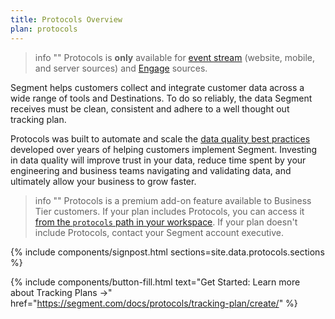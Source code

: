```yaml
---
title: Protocols Overview
plan: protocols
---
```


> info ""
> Protocols is **only** available for [event stream](/docs/connections/sources/#event-streams-sources) (website, mobile, and server sources) and [Engage](/docs/engage/) sources.

Segment helps customers collect and integrate customer data across a wide range of tools and Destinations. To do so reliably, the data Segment receives must be clean, consistent and adhere to a well thought out tracking plan.

Protocols was built to automate and scale the [data quality best practices](/docs/protocols/tracking-plan/best-practices/) developed over years of helping customers implement Segment. Investing in data quality will improve trust in your data, reduce time spent by your engineering and business teams navigating and validating data, and ultimately allow your business to grow faster.

> info ""
> Protocols is a premium add-on feature available to Business Tier customers. If your plan includes Protocols, you can access it [from the `protocols` path in your workspace](https://app.segment.com/goto-my-workspace/protocols). If your plan doesn't include Protocols, contact your Segment account executive.

{% include components/signpost.html sections=site.data.protocols.sections %}

{% include components/button-fill.html text="Get Started: Learn more about Tracking Plans ->" href="https://segment.com/docs/protocols/tracking-plan/create/" %}
